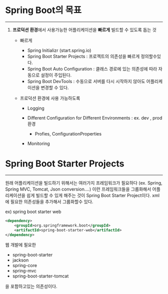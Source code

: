 # Spring Boot의 목표

-----------

1. **프로덕션 환경**에서 사용가능한 어플리케이션을 **빠르게** 빌드할 수 있도록 돕는 것
    
    - 빠르게
      
        - Spring Initializr (start.spring.io)
        - Spring Boot Starter Projects : 프로젝트의 의존성을 빠르게 정의할수있다.
        - Spring Boot Auto Configuration : 클래스 경로에 있는 의존성에 따라 자동으로 설정이 주입된다.
        - Spring Boot DevTools : 수동으로 서버를 다시 시작하지 않아도 어플리케이션을 변경할 수 있다.
   
    - 프로덕션 환경에 사용 가능하도록

        - Logging
        - Different Configuration for Different Environments : ex. dev , prod 환경 
          
            - Profies, ConfigurationProperties
        - Monitoring 

# Spring Boot Starter Projects

--------


원래 어플리케이션을 빌드하기 위해서는 여러가지 프레임워크가 필요하다 (ex. Spring, Spring MVC, Tomcat, Json conversion....)
이런 프레임워크들을 그룹화해서 어플리케이션을 쉽게 빌드할 수 있게 해주는 것이 Spring Boot Starter Project이다.
xml에 필요한 의존성들을 추가해서 그룹화할수 있다.


ex) spring boot starter web
~~~xml
<dependency>
    <groupId>org.springframework.boot</groupId>
    <artifactId>spring-boot-starter-web</artifactId>
</dependency>
~~~

웹 개발에 필요한 

- spring-boot-starter
- jackson
- spring-core
- spring-mvc
- spring-boot-starter-tomcat

을 포함하고있는 의존성이다.


